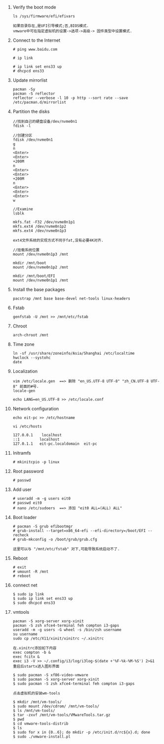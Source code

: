 

1. Verify the boot mode

   ```
   ls /sys/firmware/efi/efivars
   
   如果目录存在,是UFI引导模式;否,BIOS模式.
   vmware中可在指定虚拟机的设置->选项->高级-> 固件类型中设置模式.
   ```

2. Connect to the Internet

   ```
   # ping www.baidu.com
   
   # ip link
   
   # ip link set ens33 up
   # dhcpcd ens33
   ```

3. Update mirrorlist

   ```
   pacman -Sy
   pacman -S reflector
   reflector --verbose -l 10 -p http --sort rate --save /etc/pacman.d/mirrorlist
   ```

4. Partition the disks

   ```
   //找到自己的硬盘设备/dev/nvme0n1
   fdisk -l
   
   //创建分区
   fdisk /dev/nvme0n1
   g
   n
   <Enter>
   <Enter>
   +200M
   n
   <Enter>
   <Enter>
   +200M
   n
   <Enter>
   <Enter>
   <Enter>
   w
   
   //Examine
   lsblk
   ```

   ```
   mkfs.fat -F32 /dev/nvme0n1p1
   mkfs.ext4 /dev/nvme0n1p2
   mkfs.ext4 /dev/nvme0n1p3
   
   ext4文件系统的实现方式不同于fat,没有必要4K对齐.
   ```

   ```
   //挂载系统位置
   mount /dev/nvme0n1p3 /mnt
   
   mkdir /mnt/boot
   mount /dev/nvme0n1p2 /mnt
   
   mkdir /mnt/boot/EFI
   mount /dev/nvme0n1p1 /mnt
   ```

5. Install the base packages

   ```
   pacstrap /mnt base base-devel net-tools linux-headers
   ```

6. Fstab

   ```
   genfstab -U /mnt >> /mnt/etc/fstab
   ```

7. Chroot

   ```
   arch-chroot /mnt
   ```

8. Time zone

   ```
   ln -sf /usr/share/zoneinfo/Asia/Shanghai /etc/localtime
   hwclock --systohc
   date
   ```

9. Localization

   ``` 
   vim /etc/locale.gen  ==> 删除 "en_US.UTF-8 UTF-8" "zh_CN.UTF-8 UTF-8" 前面的#号.
   locale-gen
   ```

   ```
   echo LANG=en_US.UTF-8 >> /etc/locale.conf
   ```

10. Network configuration

    ```
    echo eit-pc >> /etc/hostname
    ```

    ```
    vi /etc/hosts
    
    127.0.0.1    localhost
    ::1		    localhost
    127.0.1.1	eit-pc.localdomain	eit-pc
    
    ```

11. Initramfs

    ```
    # mkinitcpio -p linux
    ```

12. Root password

    ```
    # passwd
    ```

13. Add user

    ```
    # useradd -m -g users eit0
    # passwd eit0
    # nano /etc/sudoers  ==> 添加 "eit0 ALL=(ALL) ALL" 
    ```

14. Boot loader

    ```
    # pacman -S grub efibootmgr
    # grub-install --target=x86_64-efi --efi-directory=/boot/EFI --recheck
    # grub-mkconfig -o /boot/grub/grub.cfg
    
    这里可以与 "/mnt/etc/fstab" 对下,可能导致系统启动不了.
    ```

15. Reboot

    ```
    # exit
    # umount -R /mnt
    # reboot
    ```

16. connect net

    ```
    $ sudo ip link
    $ sudo ip link set ens33 up
    $ sudo dhcpcd ens33
    ```

17. vmtools

    ```
    pacman -S xorg-server xorg-xinit
    pacman -S zsh xfce4-terminal feh compton i3-gaps
    useradd -m -g users -G wheel -s /bin/zsh username
    su username
    sudo cp /etc/X11/xinit/xinitrc ~/.xinitrc
    
    在.xinitrc添加如下内容
    exec compton -b &
    exec fcitx &                                     
    exec i3 -V >> ~/.config/i3/log/i3log-$(date +'%F-%k-%M-%S') 2>&1
    重启后startx进入图形界面
    ```



    ```
    $ sudo pacman -S xf86-video-vmware
    $ sudo pacman -S xorg-server xorg-xinit 
    $ sudo pacman -S zsh xfce4-terminal feh compton i3-gaps
    ```
    
    ```
    点击虚拟机的安装wm-tools
    
    $ mkdir /mnt/vm-tools/
    $ sudo mount /dev/cdrom/ /mnt/vm-tools/
    $ ls /mnt/vm-tools/
    $ tar -zxvf /mnt/vm-tools/VMwareTools.tar.gz
    $ pwd
    $ cd vmware-tools-distrib
    $ ls
    $ sudo for x in {0..6}; do mkdir -p /etc/init.d/rc${x}.d; done
    $ sudo ./vmware-install.pl
    ```